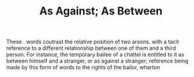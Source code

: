 ---
title: As Against; As Between
permalink: "/definitions/as-against-as-between.html"
body: These . words coutrast the relative position of two arsons. with a tacit reference
  to a different relationship between one of them and a third person. For instance,
  the temporary bailee of a chattel is entitled to it as between himself and a stranger,
  or as against a stranger; reference being made by this form of words to the rights
  of the bailor, wharton
published_at: '2018-07-07'
layout: post
---
